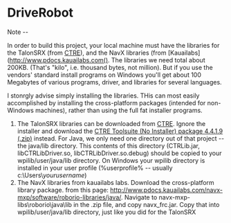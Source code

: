 # DriveRobot

Note -- 

In order to build this project, your local machine must have the libraries for the TalonSRX (from [CTRE](http://www.ctr-electronics.com/)), and the NavX libraries (from [Kauailabs](http://www.pdocs.kauailabs.com(). The libraries we need total about 200KB. (That's "kilo", i.e. thousand bytes, not million). But if you use the vendors' standard install programs on Windows you'll get about 100 Megabytes of various programs, driver, and libraries for several languages.

I stonrgly advise simply installing the libraries. THis can most easily accomplished by installing the cross-platform packages (intended for non-Windows machines), rather than using the full fat installer programs.

1. The TalonSRX libraries can be downloaded from [CTRE](http://www.ctr-electronics.com/hro.html#product_tabs_technical_resources). Ignore the installer and download the
[CTRE Toolsuite (No Installer) package 4.4.1.9 (.zip)](http://www.ctr-electronics.com//downloads/lib/CTRE_FRCLibs_NON-WINDOWS_v4.4.1.9.zip) instead.
For Java, we only need one directory out of that project -- the java/lib directory. This contents of this directory (CTRLib.jar, libCTRLibDriver.so,
libCTRLibDriver.so.debug) should be copied to your wpilib/user/java/lib directory. On Windows your wpilib directory is installed in your user
profile (%userprofile% -- usually c:\\Users\\*yourusername*)
2. The NavX libraries from kauailabs labs. Download the cross-platform library package. from this page: http://www.pdocs.kauailabs.com/navx-mxp/software/roborio-libraries/java/. Navigate to navx-mxp-libs\roborio\java\lib in the .zip file, and copy navx_frc.jar. Copy that into wpilib/user/java/lib directory, just like you did for the TalonSRX
